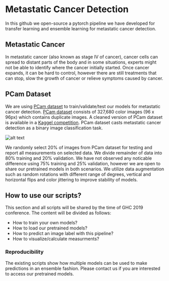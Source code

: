 # Metastatic Cancer Detection
In this github we open-source a pytorch pipeline we have developed for transfer learning and ensemble learning for metastatic cancer detection.

## Metastatic Cancer
In metastatic cancer (also known as stage IV of cancer), cancer cells can spread to distant parts of the body and in some situations, experts might not be able to identify where the cancer initially started. Once cancer expands, it can be hard to control, however there are still treatments that can stop, slow the growth of cancer or relieve symptoms caused by cancer.

## PCam Dataset
We are using [PCam dataset](https://github.com/basveeling/pcam) to train/validate/test our models for metastatic cancer detection. [PCam dataset](https://github.com/basveeling/pcam) consists of 327,680 color images (96 x 96px) which contains duplicate images. A cleaned version of PCam dataset is available in a [Kaggel competition](https://www.kaggle.com/c/histopathologic-cancer-detection/data). PCam dataset casts metastatic cancer detection as a binary image classification task.

![alt text](https://github.com/basveeling/pcam/blob/master/pcam.jpg "PCam image samples - image is copied from PCam github")

We randomly select 20% of images from PCam dataset for testing and report all measurements on selected data. We divide remainder of data into 80% training and 20% validation. We have not observed any noticable difference using 75% training and 25% validation, however we are open to share our pretrained models in both scenarios. We utilize data augmentation such as random rotations with different range of degrees, vertical and horizontal flips and color jittering to improve stability of models.

## How to use our scripts?
This section and all scripts will be shared by the time of GHC 2019 conference. The content will be divided as follows:
* How to train your own models?
* How to load our pretrained models?
* How to predict an image label with this pipeline?
* How to visualize/calculate measurments?

### Reproducibility
The existing scripts show how multiple models can be used to make predictions in an ensemble fashion. Please contact us if you are interested to access our pretrained models. 

